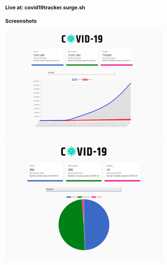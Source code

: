 ### Live at: covid19tracker.surge.sh

### Screenshots
![COVID19Tracker](src/images/covid19tracker.png)
![COVID19Vietnam](src/images/covid19-vietnam.png)
